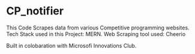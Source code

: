 # CP_notifier
This Code Scrapes data from various Competitive programming websites. 
Tech Stack used in this Project: MERN.
Web Scraping tool used: Cheerio

Built in colobaration with Microsofi Innovations Club.
